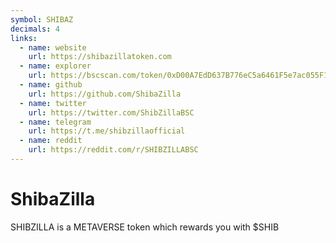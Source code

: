 ```yaml
---
symbol: SHIBAZ
decimals: 4
links:
  - name: website
    url: https://shibazillatoken.com
  - name: explorer
    url: https://bscscan.com/token/0xD00A7EdD637B776eC5a6461F5e7ac055F14a0C1E
  - name: github
    url: https://github.com/ShibaZilla
  - name: twitter
    url: https://twitter.com/ShibZillaBSC
  - name: telegram
    url: https://t.me/shibzillaofficial
  - name: reddit
    url: https://reddit.com/r/SHIBZILLABSC
---
```


# ShibaZilla

SHIBZILLA is a METAVERSE token which rewards you with $SHIB
